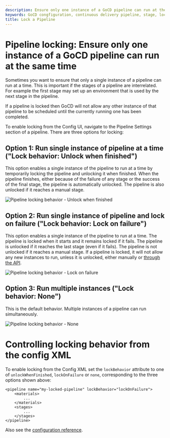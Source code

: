 ```yaml
---
description: Ensure only one instance of a GoCD pipeline can run at the same time
keywords: GoCD congfiguration, continuous delivery pipeline, stage, locked pipeline, pipeline scheduling, pipeline locking
title: Lock a Pipeline
---
```


# Pipeline locking: Ensure only one instance of a GoCD pipeline can run at the same time

Sometimes you want to ensure that only a single instance of a pipeline can run at a time. This is important if the
stages of a pipeline are interrelated. For example the first stage may set up an environment that is used by the next
stage in the pipeline.

If a pipeline is locked then GoCD will not allow any other instance of that pipeline to be scheduled until the currently running one has been completed.

To enable locking from the Config UI, navigate to the Pipeline Settings section of a pipeline. There are three options for locking:


## Option 1: Run single instance of pipeline at a time ("Lock behavior: Unlock when finished")

This option enables a single instance of the pipeline to run at a time by temporarily locking the pipeline and
unlocking it when finished. When the pipeline finishes, either because of the failure of any stage or the success of the
final stage, the pipeline is automatically unlocked. The pipeline is also unlocked if it reaches a manual stage.

![Pipeline locking behavior - Unlock when finished](images/pipeline_lock_behavior_01_unlock_when_finished.png)


## Option 2: Run single instance of pipeline and lock on failure ("Lock behavior: Lock on failure")

This option enables a single instance of the pipeline to run at a time. The pipeline is locked when it starts and it
remains locked if it fails. The pipeline is unlocked if it reaches the last stage (even if it fails). The pipeline is
not unlocked if it reaches a manual stage. If a pipeline is locked, it will not allow any new instances to run, unless
it is unlocked, either manually or [through the API](https://api.gocd.org/current/#releasing-a-pipeline-lock).

![Pipeline locking behavior - Lock on failure](images/pipeline_lock_behavior_02_lock_on_failure.png)


## Option 3: Run multiple instances ("Lock behavior: None")

This is the default behavior. Multiple instances of a pipeline can run simultaneously.

![Pipeline locking behavior - None](images/pipeline_lock_behavior_03_none.png)


# Controlling locking behavior from the config XML

To enable locking from the Config XML set the `lockBehavior` attribute to one of `unlockWhenFinished`, `lockOnFailure`
or `none`, corresponding to the three options shown above:

```
<pipeline name="my-locked-pipeline" lockBehavior="lockOnFailure">
    <materials>
        ...
    </materials>
    <stages>
        ...
    </stages>
</pipeline>
```

Also see the [configuration reference](configuration_reference.html#pipeline).
